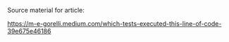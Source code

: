 Source material for article:

https://m-e-gorelli.medium.com/which-tests-executed-this-line-of-code-39e675e46186
